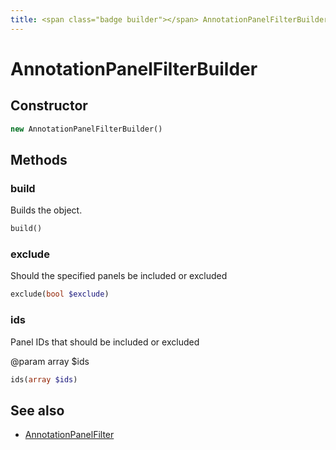 ```yaml
---
title: <span class="badge builder"></span> AnnotationPanelFilterBuilder
---
```

# <span class="badge builder"></span> AnnotationPanelFilterBuilder

## Constructor

```php
new AnnotationPanelFilterBuilder()
```
## Methods

### <span class="badge object-method"></span> build

Builds the object.

```php
build()
```

### <span class="badge object-method"></span> exclude

Should the specified panels be included or excluded

```php
exclude(bool $exclude)
```

### <span class="badge object-method"></span> ids

Panel IDs that should be included or excluded

@param array<int> $ids

```php
ids(array $ids)
```

## See also

 * <span class="badge object-type-class"></span> [AnnotationPanelFilter](./object-AnnotationPanelFilter.md)
